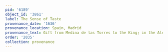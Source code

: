 ```yaml
---
pid: '6189'
object_id: '3861'
label: The Sense of Taste
provenance_date: '1636'
provenance_location: Spain, Madrid
provenance_text: Gift from Medina de las Torres to the King; in the Alcázar
order: '2035'
collection: provenance
---
```

